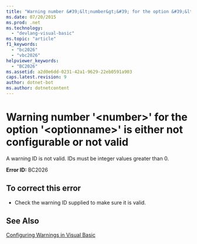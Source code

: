 ```yaml
---
title: "Warning number &#39;&lt;number&gt;&#39; for the option &#39;&lt;optionname&gt;&#39; is either not configurable or not valid"
ms.date: 07/20/2015
ms.prod: .net
ms.technology: 
  - "devlang-visual-basic"
ms.topic: "article"
f1_keywords: 
  - "bc2026"
  - "vbc2026"
helpviewer_keywords: 
  - "BC2026"
ms.assetid: a2d0e6dd-0231-42a1-9629-22eb0591a903
caps.latest.revision: 9
author: dotnet-bot
ms.author: dotnetcontent
---
```

# Warning number &#39;&lt;number&gt;&#39; for the option &#39;&lt;optionname&gt;&#39; is either not configurable or not valid
A warning ID is not valid. IDs must be integer values greater than 0.  
  
 **Error ID:** BC2026  
  
## To correct this error  
  
-   Check the warning ID supplied to make sure it is valid.  
  
## See Also  
 [Configuring Warnings in Visual Basic](/visualstudio/ide/configuring-warnings-in-visual-basic)
